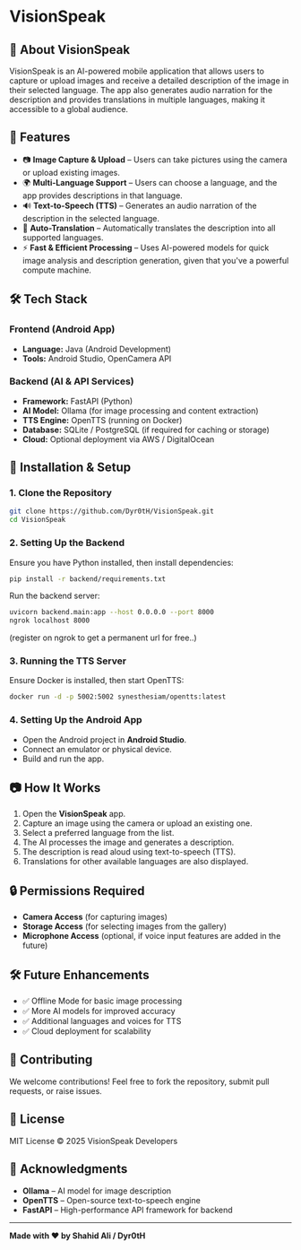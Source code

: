 # VisionSpeak

## 📌 About VisionSpeak
VisionSpeak is an AI-powered mobile application that allows users to capture or upload images and receive a detailed description of the image in their selected language. The app also generates audio narration for the description and provides translations in multiple languages, making it accessible to a global audience.

## 🎯 Features
- 📷 **Image Capture & Upload** – Users can take pictures using the camera or upload existing images.
- 🌍 **Multi-Language Support** – Users can choose a language, and the app provides descriptions in that language.
- 🔊 **Text-to-Speech (TTS)** – Generates an audio narration of the description in the selected language.
- 🔄 **Auto-Translation** – Automatically translates the description into all supported languages.
- ⚡ **Fast & Efficient Processing** – Uses AI-powered models for quick image analysis and description generation, given that you've a powerful compute machine.

## 🛠️ Tech Stack
### **Frontend (Android App)**
- **Language:** Java (Android Development)
- **Tools:** Android Studio, OpenCamera API

### **Backend (AI & API Services)**
- **Framework:** FastAPI (Python)
- **AI Model:** Ollama (for image processing and content extraction)
- **TTS Engine:** OpenTTS (running on Docker)
- **Database:** SQLite / PostgreSQL (if required for caching or storage)
- **Cloud:** Optional deployment via AWS / DigitalOcean

## 🚀 Installation & Setup
### **1. Clone the Repository**
```sh
git clone https://github.com/Dyr0tH/VisionSpeak.git
cd VisionSpeak
```

### **2. Setting Up the Backend**
Ensure you have Python installed, then install dependencies:
```sh
pip install -r backend/requirements.txt
```
Run the backend server:
```sh
uvicorn backend.main:app --host 0.0.0.0 --port 8000
ngrok localhost 8000
```
(register on ngrok to get a permanent url for free..)

### **3. Running the TTS Server**
Ensure Docker is installed, then start OpenTTS:
```sh
docker run -d -p 5002:5002 synesthesiam/opentts:latest
```

### **4. Setting Up the Android App**
- Open the Android project in **Android Studio**.
- Connect an emulator or physical device.
- Build and run the app.

## 📷 How It Works
1. Open the **VisionSpeak** app.
2. Capture an image using the camera or upload an existing one.
3. Select a preferred language from the list.
4. The AI processes the image and generates a description.
5. The description is read aloud using text-to-speech (TTS).
6. Translations for other available languages are also displayed.

## 🔒 Permissions Required
- **Camera Access** (for capturing images)
- **Storage Access** (for selecting images from the gallery)
- **Microphone Access** (optional, if voice input features are added in the future)

## 🛠️ Future Enhancements
- ✅ Offline Mode for basic image processing
- ✅ More AI models for improved accuracy
- ✅ Additional languages and voices for TTS
- ✅ Cloud deployment for scalability

## 🤝 Contributing
We welcome contributions! Feel free to fork the repository, submit pull requests, or raise issues.

## 📜 License
MIT License © 2025 VisionSpeak Developers

## 🌟 Acknowledgments
- **Ollama** – AI model for image description
- **OpenTTS** – Open-source text-to-speech engine
- **FastAPI** – High-performance API framework for backend

---
**Made with ❤️ by Shahid Ali / Dyr0tH**

